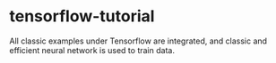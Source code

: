 # tensorflow-tutorial
All classic examples under Tensorflow are integrated, and classic and efficient neural network is used to train data.
